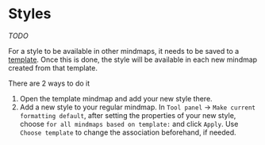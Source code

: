 # Styles

*TODO*

For a style to be available in other mindmaps, it needs to be saved to a [template](templates.md).
Once this is done, the style will be available in each new mindmap created from that template.

There are 2 ways to do it
1. Open the template mindmap and add your new style there.
2. Add a new style to your regular mindmap.
In `Tool panel` → `Make current formatting default`, after setting the properties of your new style, choose `for all mindmaps based on template:` and click `Apply`. 
Use `Choose template` to change the association beforehand, if needed.
